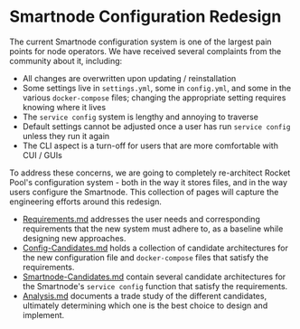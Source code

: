# Smartnode Configuration Redesign

The current Smartnode configuration system is one of the largest pain points for node operators.
We have received several complaints from the community about it, including:
- All changes are overwritten upon updating / reinstallation
- Some settings live in `settings.yml`, some in `config.yml`, and some in the various `docker-compose` files; changing the appropriate setting requires knowing where it lives
- The `service config` system is lengthy and annoying to traverse
- Default settings cannot be adjusted once a user has run `service config` unless they run it again
- The CLI aspect is a turn-off for users that are more comfortable with CUI / GUIs

To address these concerns, we are going to completely re-architect Rocket Pool's configuration system - both in the way it stores files, and in the way users configure the Smartnode.
This collection of pages will capture the engineering efforts around this redesign.

- [Requirements.md](./Requirements.md) addresses the user needs and corresponding requirements that the new system must adhere to, as a baseline while designing new approaches.
- [Config-Candidates.md](./Config-Candidates.md) holds a collection of candidate architectures for the new configuration file and `docker-compose` files that satisfy the requirements.
- [Smartnode-Candidates.md](./Smartnode-Candidates.md) contain several candidate architectures for the Smartnode's `service config` function that satisfy the requirements.
- [Analysis.md](./Analysis.md) documents a trade study of the different candidates, ultimately determining which one is the best choice to design and implement.
